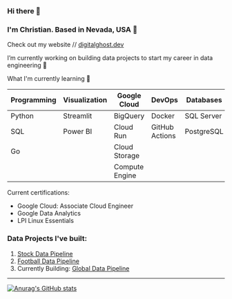### Hi there 👋

### I'm Christian. Based in Nevada, USA 📍
Check out my website // [digitalghost.dev](https://www.digitalghost.dev)

I’m currently working on building data projects to start my career in data engineering 🔨

What I'm currently learning 🌱

| Programming | Visualization | Google Cloud   | DevOps        | Databases  |
| ----------- | ------------- | -------------- | --------------|------------|
| Python      | Streamlit     | BigQuery       | Docker        | SQL Server |
| SQL         | Power BI      | Cloud Run      | GitHub Actions| PostgreSQL |
| Go          |               | Cloud Storage  |               |
|             |               | Compute Engine |               |

Current certifications:
* Google Cloud: Associate Cloud Engineer
* Google Data Analytics
* LPI Linux Essentials

### Data Projects I've built:
1. [Stock Data Pipeline](https://github.com/digitalghost-dev/stock-data-pipeline)
2. [Football Data Pipeline](https://github.com/digitalghost-dev/football-data-pipeline)
3. Currently Building: [Global Data Pipeline](https://github.com/digitalghost-dev/global-data-pipeline)
---
[![Anurag's GitHub stats](https://github-readme-stats.vercel.app/api?username=digitalghost-dev)](https://github.com/anuraghazra/github-readme-stats)
